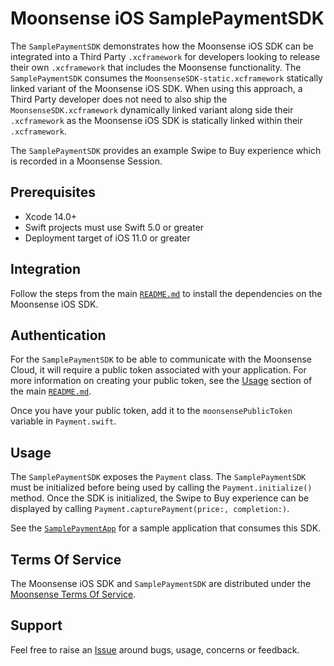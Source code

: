 # Moonsense iOS SamplePaymentSDK

The `SamplePaymentSDK` demonstrates how the Moonsense iOS SDK can be integrated into a Third Party `.xcframework` for developers looking to release their own `.xcframework` that includes the Moonsense functionality. The `SamplePaymentSDK` consumes the `MoonsenseSDK-static.xcframework` statically linked variant of the Moonsense iOS SDK. When using this approach, a Third Party developer does not need to also ship the `MoonsenseSDK.xcframework` dynamically linked variant along side their `.xcframework` as the Moonsense iOS SDK is statically linked within their `.xcframework`.

The `SamplePaymentSDK` provides an example Swipe to Buy experience which is recorded in a Moonsense Session.

## Prerequisites

- Xcode 14.0+
- Swift projects must use Swift 5.0 or greater
- Deployment target of iOS 11.0 or greater

## Integration

Follow the steps from the main [`README.md`](../README.md/#integration) to install the dependencies on the Moonsense iOS SDK.

## Authentication

For the `SamplePaymentSDK` to be able to communicate with the Moonsense Cloud, it will require a public token associated with your application. For more information on creating your public token, see the [Usage](../README.md/#usage) section of the main [`README.md`](../README.md).

Once you have your public token, add it to the  `moonsensePublicToken` variable in `Payment.swift`.

## Usage

The `SamplePaymentSDK` exposes the `Payment` class. The `SamplePaymentSDK` must be initialized before being used by calling the `Payment.initialize()` method. Once the SDK is initialized, the Swipe to Buy experience can be displayed by calling `Payment.capturePayment(price:, completion:)`.

See the [`SamplePaymentApp`](../SamplePaymentApp) for a sample application that consumes this SDK.

## Terms Of Service

The Moonsense iOS SDK and `SamplePaymentSDK` are distributed under the [Moonsense Terms Of Service](https://www.moonsense.io/terms-of-service).

## Support

Feel free to raise an [Issue](https://github.com/moonsense/moonsense-ios-sdk/issues) around bugs, usage, concerns or feedback.
